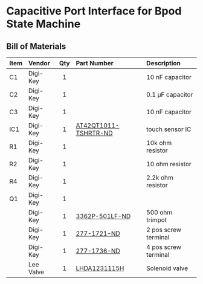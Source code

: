 # Capacitive Port Interface for Bpod State Machine


## Bill of Materials
| Item     | Vendor    | Qty | Part Number                                                                                                                        | Description                 |
| :------- | :------   | :-: | :--------------------------------------------------------------------------------------------------------------------------------- | :-------------------------  |
| C1       | Digi-Key  |  1  |                                                                                                                                    | 10 nF capacitor             |
| C2       | Digi-Key  |  1  |                                                                                                                                    | 0.1 µF capacitor            |
| C3       | Digi-Key  |  1  |                                                                                                                                    | 10 nF capacitor             |
| IC1      | Digi-Key  |  1  | [AT42QT1011-TSHRTR-ND](https://www.digikey.com/products/en?keywords=AT42QT1011-TSHRTR-ND)                                          | touch sensor IC             |
| R1       | Digi-Key  |  1  |                                                                                                                                    | 10k ohm resistor            |
| R2       | Digi-Key  |  1  |                                                                                                                                    | 10 ohm resistor             |
| R4       | Digi-Key  |  1  |                                                                                                                                    | 2.2k ohm resistor           |
| Q1       | Digi-Key  |  1  |                                                                                                                                    |                             |
|          | Digi-Key  |  1  | [3362P-501LF-ND](https://www.digikey.com/products/en?keywords=3362P-501LF-ND)                                                      | 500 ohm trimpot             |
|          | Digi-Key  |  1  | [277-1721-ND](https://www.digikey.com/products/en?keywords=277-1721-ND)                                                            | 2 pos screw terminal	      |
|          | Digi-Key  |  1  | [277-1736-ND](https://www.digikey.com/products/en?keywords=277-1736-ND)                                                            | 4 pos screw terminal	      |
|          | Lee Valve |  1  | [LHDA1231115H](https://www.theleeco.com/products/electro-fluidic-systems/solenoid-valves/control-valves/lhd-series/3-port/ported/) | Solenoid valve              |
